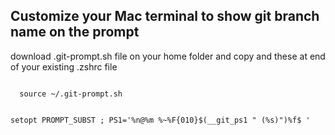 ## Customize your Mac terminal to show git branch name on the prompt

download .git-prompt.sh file on your home folder and copy and these at end of your existing .zshrc file

<code>
  source ~/.git-prompt.sh

setopt PROMPT_SUBST ; PS1='%n@%m  %~%F{010}$(__git_ps1 " (%s)")%f\$ '
</code>

